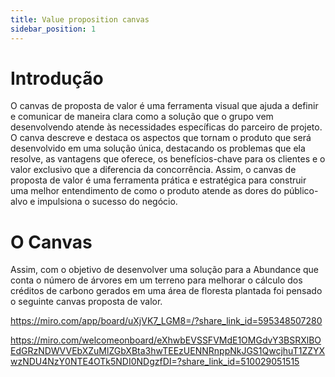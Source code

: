 ```yaml
---
title: Value proposition canvas  
sidebar_position: 1
---
```


# Introdução

O canvas de proposta de valor é uma ferramenta visual que ajuda a definir e comunicar de maneira clara como a solução que o grupo vem desenvolvendo atende às necessidades específicas do parceiro de projeto. O canva descreve e destaca os aspectos que tornam o produto que será desenvolvido em uma solução única, destacando os problemas que ela resolve, as vantagens que oferece, os benefícios-chave para os clientes e o valor exclusivo que a diferencia da concorrência. Assim, o canvas de proposta de valor é uma ferramenta prática e estratégica para construir uma melhor entendimento de como o produto atende as dores do público-alvo e impulsiona o sucesso do negócio.

# O Canvas

Assim, com o objetivo de desenvolver uma solução para a Abundance que conta o número de árvores em um terreno para melhorar o cálculo dos créditos de carbono gerados em uma área de floresta plantada foi pensado o seguinte canvas proposta de valor. 

https://miro.com/app/board/uXjVK7_LGM8=/?share_link_id=595348507280

https://miro.com/welcomeonboard/eXhwbEVSSFVMdE1OMGdvY3BSRXlBOEdGRzNDWVVEbXZuMlZGbXBta3hwTEEzUENNRnppNkJGS1QwcjhuT1ZZYXwzNDU4NzY0NTE4OTk5NDI0NDgzfDI=?share_link_id=510029051515 



